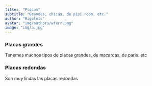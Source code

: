 ```yaml
---
title:  "Placas"
subtitle: "Grandes, chicas, de pipi room, etc."
author: "Rigoleto"
avatar: "img/authors/wferr.png"
image: "img/a.jpg"
---
```


### Placas grandes
Tenemos muchos tipos de placas grandes, de macarcas, de paris. etc

### Placas redondas
Son muy lindas las placas redondas

